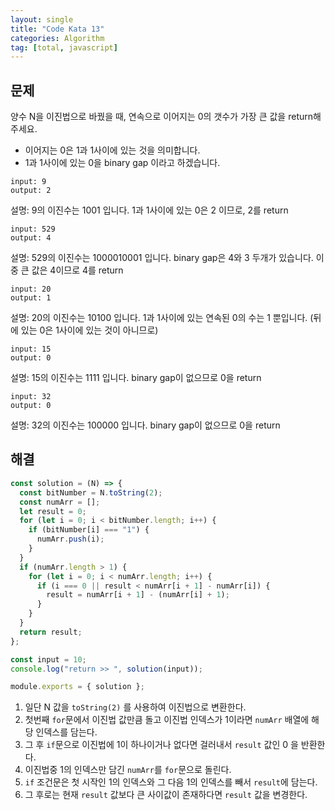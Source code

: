 ```yaml
---
layout: single
title: "Code Kata 13"
categories: Algorithm
tag: [total, javascript]
---
```


## 문제

양수 N을 이진법으로 바꿨을 때, 연속으로 이어지는 0의 갯수가 가장 큰 값을 return해 주세요.

- 이어지는 0은 1과 1사이에 있는 것을 의미합니다.
- 1과 1사이에 있는 0을 binary gap 이라고 하겠습니다.

```
input: 9
output: 2
```

설명: 9의 이진수는 1001 입니다. 1과 1사이에 있는 0은 2 이므로, 2를 return

```
input: 529
output: 4
```

설명: 529의 이진수는 1000010001 입니다. binary gap은 4와 3 두개가 있습니다. 이 중 큰 값은 4이므로 4를 return

```
input: 20
output: 1
```

설명: 20의 이진수는 10100 입니다. 1과 1사이에 있는 연속된 0의 수는 1 뿐입니다. (뒤에 있는 0은 1사이에 있는 것이 아니므로)

```
input: 15
output: 0
```

설명: 15의 이진수는 1111 입니다. binary gap이 없으므로 0을 return

```
input: 32
output: 0
```

설명: 32의 이진수는 100000 입니다. binary gap이 없으므로 0을 return

## 해결

```js
const solution = (N) => {
  const bitNumber = N.toString(2);
  const numArr = [];
  let result = 0;
  for (let i = 0; i < bitNumber.length; i++) {
    if (bitNumber[i] === "1") {
      numArr.push(i);
    }
  }
  if (numArr.length > 1) {
    for (let i = 0; i < numArr.length; i++) {
      if (i === 0 || result < numArr[i + 1] - numArr[i]) {
        result = numArr[i + 1] - (numArr[i] + 1);
      }
    }
  }
  return result;
};

const input = 10;
console.log("return >> ", solution(input));

module.exports = { solution };
```

1. 일단 N 값을 `toString(2)` 를 사용하여 이진법으로 변환한다.
2. 첫번째 `for`문에서 이진법 값만큼 돌고 이진법 인덱스가 1이라면 `numArr` 배열에 해당 인덱스를 담는다.
3. 그 후 `if`문으로 이진법에 1이 하나이거나 없다면 걸러내서 `result` 값인 0 을 반환한다.
4. 이진법중 1의 인덱스만 담긴 `numArr`를 `for`문으로 돌린다.
5. `if` 조건문은 첫 시작인 1의 인덱스와 그 다음 1의 인덱스를 빼서 `result`에 담는다.
6. 그 후로는 현재 `result` 값보다 큰 사이값이 존재하다면 `result` 값을 변경한다.
